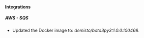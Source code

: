 
#### Integrations

##### AWS - SQS

- Updated the Docker image to: *demisto/boto3py3:1.0.0.100468*.
